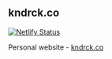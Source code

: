 ## kndrck.co

[![Netlify Status](https://api.netlify.com/api/v1/badges/0d92d602-8938-4300-a015-23fc033799d6/deploy-status)](https://app.netlify.com/sites/kndrck-co/deploys)

Personal website - [kndrck.co](https://kndrck.co/)